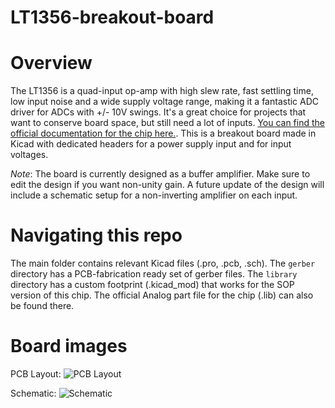 # LT1356-breakout-board
# Overview
The LT1356 is a quad-input op-amp with high slew rate, fast settling time, low input noise and a wide supply voltage range, making it a fantastic ADC driver for ADCs with +/- 10V swings. It's a great choice for projects that want to conserve board space, but still need a lot of inputs. [You can find the official documentation for the chip here.](https://www.analog.com/en/products/lt1356.html). This is a breakout board made in Kicad with dedicated headers for a power supply input and for input voltages. 

*_Note_*: The board is currently designed as a buffer amplifier. Make sure to edit the design if you want non-unity gain. A future update of the design will include a schematic setup for a non-inverting amplifier on each input. 

# Navigating this repo
The main folder contains relevant Kicad files (.pro, .pcb, .sch). The `gerber` directory has a PCB-fabrication ready set of gerber files. The `library` directory has a custom footprint (.kicad_mod) that works for the SOP version of this chip. The official Analog part file for the chip (.lib) can also be found there.

# Board images
PCB Layout:
![PCB Layout](https://i.imgur.com/PXVU5Lv.png)

Schematic:
![Schematic](https://i.imgur.com/40n2359.png)
